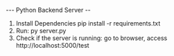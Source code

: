 --- Python Backend Server --

1) Install Dependencies
pip install -r requirements.txt
2) Run: py server.py
3) Check if the server is running: go to browser, access http://localhost:5000/test
